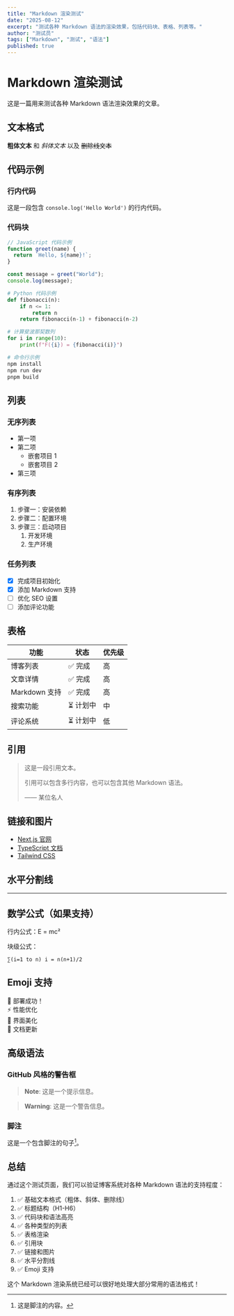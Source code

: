 ```yaml
---
title: "Markdown 渲染测试"
date: "2025-08-12"
excerpt: "测试各种 Markdown 语法的渲染效果，包括代码块、表格、列表等。"
author: "测试员"
tags: ["Markdown", "测试", "语法"]
published: true
---
```


# Markdown 渲染测试

这是一篇用来测试各种 Markdown 语法渲染效果的文章。

## 文本格式

**粗体文本** 和 _斜体文本_ 以及 ~~删除线文本~~

## 代码示例

### 行内代码

这是一段包含 `console.log('Hello World')` 的行内代码。

### 代码块

```javascript
// JavaScript 代码示例
function greet(name) {
  return `Hello, ${name}!`;
}

const message = greet("World");
console.log(message);
```

```python
# Python 代码示例
def fibonacci(n):
    if n <= 1:
        return n
    return fibonacci(n-1) + fibonacci(n-2)

# 计算斐波那契数列
for i in range(10):
    print(f"F({i}) = {fibonacci(i)}")
```

```bash
# 命令行示例
npm install
npm run dev
pnpm build
```

## 列表

### 无序列表

- 第一项
- 第二项
  - 嵌套项目 1
  - 嵌套项目 2
- 第三项

### 有序列表

1. 步骤一：安装依赖
2. 步骤二：配置环境
3. 步骤三：启动项目
   1. 开发环境
   2. 生产环境

### 任务列表

- [x] 完成项目初始化
- [x] 添加 Markdown 支持
- [ ] 优化 SEO 设置
- [ ] 添加评论功能

## 表格

| 功能          | 状态      | 优先级 |
| ------------- | --------- | ------ |
| 博客列表      | ✅ 完成   | 高     |
| 文章详情      | ✅ 完成   | 高     |
| Markdown 支持 | ✅ 完成   | 高     |
| 搜索功能      | ⏳ 计划中 | 中     |
| 评论系统      | ⏳ 计划中 | 低     |

## 引用

> 这是一段引用文本。
>
> 引用可以包含多行内容，也可以包含其他 Markdown 语法。
>
> —— 某位名人

## 链接和图片

- [Next.js 官网](https://nextjs.org/)
- [TypeScript 文档](https://www.typescriptlang.org/docs/)
- [Tailwind CSS](https://tailwindcss.com/)

## 水平分割线

---

## 数学公式（如果支持）

行内公式：E = mc²

块级公式：

```
∑(i=1 to n) i = n(n+1)/2
```

## Emoji 支持

🚀 部署成功！  
⚡ 性能优化  
🎨 界面美化  
📝 文档更新

## 高级语法

### GitHub 风格的警告框

> **Note**: 这是一个提示信息。

> **Warning**: 这是一个警告信息。

### 脚注

这是一个包含脚注的句子[^1]。

[^1]: 这是脚注的内容。

## 总结

通过这个测试页面，我们可以验证博客系统对各种 Markdown 语法的支持程度：

1. ✅ 基础文本格式（粗体、斜体、删除线）
2. ✅ 标题结构（H1-H6）
3. ✅ 代码块和语法高亮
4. ✅ 各种类型的列表
5. ✅ 表格渲染
6. ✅ 引用块
7. ✅ 链接和图片
8. ✅ 水平分割线
9. ✅ Emoji 支持

这个 Markdown 渲染系统已经可以很好地处理大部分常用的语法格式！
